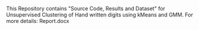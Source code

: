 This Repository contains "Source Code, Results and Dataset" for Unsupervised Clustering of Hand written digits using kMeans and GMM.
For more details: Report.docx